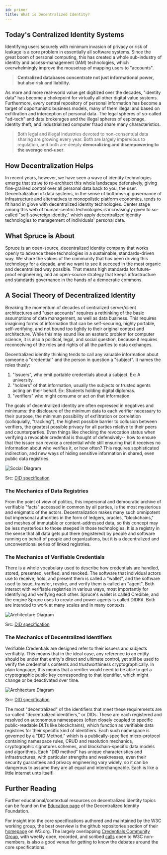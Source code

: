 ```yaml
---
id: primer
title: What is Decentralized Identity?
---
```


## Today's Centralized Identity Systems

Identifying users securely with minimum invasion of privacy or risk of leakage
is a core problem in essentially all software systems. Since the great boom of
personal computing, this has created a whole sub-industry of identity and
access-management (IAM) technologies, which overwhelmingly improve the mousetrap
of mapping users to "accounts".

> **Centralized databases concentrate not just informational power, but also risk
> and liability.**

As more and more real-world value get digitized over the decades, "identity
data" has become a chokepoint for virtually all other digital value systems.
Furthermore, every central repository of personal information has become a
target of opportunistic business models, many of them illegal and based on
exfiltration and interception of personal data. The legal spheres of so-called
"ad-tech" and data brokerages and the illegal spheres of espionage, identity
theft, and industrialized computer fraud share many characteristics.

> Both legal and illegal industries devoted to non-consentual data sharing are
> growing every year. Both are largely impervious to regulation, and both are
> deeply **demoralizing and disempowering to the average end-user**.

## How Decentralization Helps

In recent years, however, we have seen a wave of identity technologies emerge
that strive to re-architect this whole landscape defensively, giving
fine-grained control over all personal data back to you, the user.
Decentralization of data systems, in the sense of bottoms-up governance of
infrastructure and alternatives to monopolistic platform economics, tends to fit
hand in glove with decentralized identity technologies. Center stage among this
web of human-centric technologies is increasingly given to so-called
"self-sovereign identity," which apply decentralized identity technologies to
management of individuals' personal data.

## What Spruce is About

Spruce is an open-source, decentralized identity company that works openly to
advance these technologies in a sustainable, standards-driven way. We share the
values of the community that has been driving this technology for a decade, and
we want to see it succeed in the most organic and decentralized way possible.
That means high standards for future-proof engineering, and an open-source
strategy that keeps infrastructure and standards governance in the hands of a
democratic commons.

## A Social Theory of Decentralized Identity

Breaking the momentum of decades of centralized server/client architectures and
"user accounts" requires a rethinking of the basic assumptions of data
management, as well as data business. This requires imagining forms of
information that can be self-securing, highly portable, self-verifying, and not
bound too tightly to their original context and architecture. While this may
sound like an esoteric problem for computer science, it is also a political,
legal, and social question, because it requires reconceiving of the roles and
rights of all the parties to data exchanges.

Decentralized identity thinking tends to call any valuable information about
someone a "credential" and the person in question a "subject". It names the
roles thusly:

1. "Issuers", who emit portable credentials about a subject. Ex: A university.
2. "holders" of that information, usually the subjects or trusted agents acting
   on their behalf. Ex: Students holding digital diplomas.
3. "verifiers" who might consume or act on that information.

The goals of decentralized identity are often expressed in negatives and
minimums: the disclosure of the minimum data to each verifier necessary to their
purpose, the minimum possibility of exfiltration or correlation (colloquially,
"tracking"), the highest possible barrier to collusion between verifiers, the
greatest possible privacy for all parties relative to their peers and
counterparties. Even things like checking the revocation status when verifying a
revocable credential is thought of defensively-- how to ensure that the issuer
can revoke a credential while still ensuring that it receives no information
about who verifies it, or how often? This requires sophisticated indirection,
and new ways of hiding sensitive information in shared, even public data
registries.

![Social Diagram](/assets/did-core_social-roles.png)

Src: [DID specification](https://w3c.github.io/vc-data-model/#ecosystem-overview)

### The Mechanics of Data Registries

From the point of view of politics, this impersonal and democratic archive of
verifiable "facts" accessed in common by all parties, is the most mysterious and
enigmatic of the actors. Decentralization makes many such omnipotent but
impersonal authorities in the form of ledgers, oracles, "blockchains," and
meshes of immutable or content-addressed data, so this concept may be less
mysterious to those steeped in those technologies. It is a registry in the sense
that all data gets put there (registered) by people and software running on
behalf of people and organizations, but it is a decentralized and unconventional
series of linked registries.

### The Mechanics of Verifiable Credentials

There is a whole vocabulary used to describe how credentials are handled,
stored, presented, verified, and revoked. The software that individual actors
use to receive, hold, and present them is called a "wallet", and the software
used to issue, transfer, revoke, and verify them is called an "agent". Both
interact with verifiable registries in various ways, most importantly for
identifying and verifying each other. Spruce's wallet is called Credible, and
the engine Spruce uses to create and power agents is called DIDKit. Both are
intended to work at many scales and in many contexts.

![Architecture Diagram](/assets/did-core_vc-lifecycle.png)

Src: [DID specification](https://www.w3.org/TR/vc-data-model/#lifecycle-details)

### The Mechanics of Decentralized Identifiers

Verifiable Credentials are designed refer to their issuers and subjects
verifiably. This means that in the ideal case, any reference to an entity should
be under that entity's direct and ultimate control, yet still be used to verify
the credential's contents and trustworthiness cryptographically. In plain
language, this means that a verifier would need to be able to get a
cryptographic public key corresponding to that identifier, which might change or
be deactivated over time.

![Architecture Diagram](/assets/did-core_architecture.png)

Src: [DID specification](https://www.w3.org/TR/did-core/#architecture-overview)

The most "decentralized" of the identifiers that meet these requirements are
so-called "decentralized identifiers," or DIDs. These are each registered and
resolved on autonomous namespaces (often closely coupled to specific
public-readable DLTs like blockchains), which function as verifiable data
registries for their specific kind of identifiers. Each such namespace is
governed by a "DID Method," which is a publically-specified micro-protocol
containing namespace rules, CRUD and resolution mechanics, cryptographic
signatures schemes, and blockchain-specific data models and algorithms. Each
"DID method" has unique characteristics and infrastructures, with particular
strengths and weaknesses; even their security guarantees and privacy engineering
vary widely, so it can be dangerous to assume they are all equal and
interchangeable. Each is like a little internet unto itself!

## Further Reading

Further educational/contextual resources on decentralized identity topics can be
found on the [Education page](https://identity.foundation/education/) of the
Decentralized Identity Foundation.

For insight into the core specifications authored and maintained by the W3C
working group, the best overview is the github repositories section of their
[homepage](https://www.w3.org/2019/did-wg/) on W3.org. The largely overlapping
[Credentials Community Group](https://w3c-ccg.github.io/), with weekly open,
recorded, and scribed [calls](https://w3c-ccg.github.io/meetings/) open to W3C
non-members, is also a good venue for getting to know the debates around the
core specifications.
